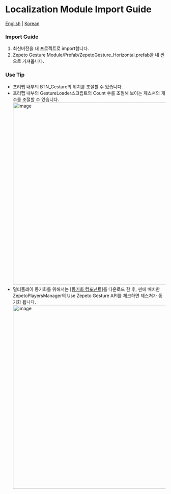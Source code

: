 # Localization Module Import Guide

[English](./README.md) | [Korean](./README_KR.md)

### Import Guide
1. 최신버전을 내 프로젝트로 import합니다.
2. Zepeto Gesture Module/Prefab/ZepetoGesture_Horizontal.prefab을 내 씬으로 가져옵니다.

### Use Tip
- 프리팹 내부의 BTN_Gesture의 위치를 조절할 수 있습니다.
- 프리팹 내부의 GestureLoader스크립트의 Count 수를 조절해 보이는 제스쳐의 개수를 조절할 수 있습니다.
    <img width="572" alt="image" src="https://user-images.githubusercontent.com/123578202/224653731-480eeb67-b1df-4511-b90a-e2f409f80875.png">
- 멀티플레이 동기화를 위해서는 [[동기화 컴포넌트]](../MultiplayComponent/)를 다운로드 한 후, 씬에 배치한 ZepetoPlayersManager의 Use Zepeto Gesture API를 체크하면 제스쳐가 동기화 됩니다.    
    <img width="576" alt="image" src="https://user-images.githubusercontent.com/123578202/224652925-d1efb4df-ee6a-4342-8e9e-ce2420718204.png">

